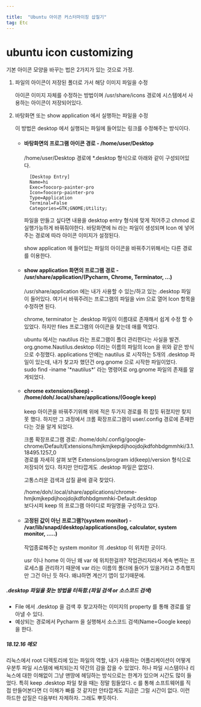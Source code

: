 ```yaml
---

title:  "Ubuntu 아이콘 커스터마이징 삽질기"
tag: Etc
---
```

# ubuntu icon customizing

기본 아이콘 모양을 바꾸는 법은 2가지가 있는 것으로 가정.

1.  파일의 아이콘이 저장된 폴더로 가서 해당 이미지 파일을 수정
    
    아이콘 이미지 자체를 수정하는 방법이며 /usr/share/icons 경로에 시스템에서 사용하는 아이콘이 저장되어있다.
    
2.  바탕화면 또는 show application 에서 실행하는 파일을 수정
    
    이 방법은 desktop 에서 실행되는 파일에 들어있는 링크를 수정해주는 방식이다.
    
    -   #### 바탕화면의 프로그램 아이콘 경로 - /home/user/Desktop
        
        /home/user/Desktop 경로에 \*.desktop 형식으로 아래와 같이 구성되어있다.
        
        ```
          [Desktop Entry]  
          Name=hi  
          Exec=foocorp-painter-pro  
          Icon=foocorp-painter-pro  
          Type=Application
          Terminal=False  
          Categories=GTK;GNOME;Utility;
        ```
        
        파일을 만들고 싶다면 내용을 desktop entry 형식에 맞게 적어주고 chmod 로 실행가능하게 바꿔줘야한다. 바탕화면에 hi 라는 파일이 생성되며 Icon 에 넣어주는 경로에 따라 아이콘 이미지가 설정된다.
        
        show application 에 들어있는 파일의 아이콘을 바꿔주기위해서는 다른 경로를 이용한다.
        
    -   #### show application 화면의 프로그램 경로 - /usr/share/application/(Pycharm, Chrome, Terminator, ...)
        
        /usr/share/application 에는 내가 사용할 수 있는/하고 있는 .desktop 파일이 들어있다. 여기서 바꿔주려는 프로그램의 파일을 vim 으로 열어 Icon 항목을 수정하면 된다.
        
        chrome, terminator 는 .desktop 파일이 이름대로 존재해서 쉽게 수정 할 수 있었다. 하지만 files 프로그램의 아이콘을 찾는데 애를 먹었다.
        
        ubuntu 에서는 nautilus 라는 프로그램이 폴더 관리한다는 사실을 발견.  
        org.gnome.Nautilus.desktop 이라는 이름의 파일의 Icon 을 위와 같은 방식으로 수정했다. applications 안에는 nautilus 로 시작하는 5개의 .desktop 파일이 있는데, 내가 찾고자 했던건 org.gnome 으로 시작한 파일이었다.  
        sudo find -iname '\*nautilus\*' 라는 명령어로 org.gnome 파일의 존재를 알게되었다.
        
    -   #### chrome extensions(keep) - /home/doh/.local/share/applications/(Google keep)
        
        keep 아이콘을 바꿔주기위해 위에 적은 두가지 경로를 쥐 잡듯 뒤졌지만 찾지 못 했다. 하지만 그 과정에서 크롬 확장프로그램이 user/.config 경로에 존재한다는 것을 알게 되었다.
        
        크롬 확장프로그램 경로: /home/doh/.config/google-chrome/Default/Extensions/hmjkmjkepdijhoojdojkdfohbdgmmhki/3.1.18495.1257\_0  
        경로를 자세히 살펴 보면 Extensions/program id(keep)/version 형식으로 저장되어 있다. 하지만 안타깝게도 .desktop 파일은 없었다.
        
        고통스러운 검색과 삽질 끝에 결국 찾았다.
        
        /home/doh/.local/share/applications/chrome-hmjkmjkepdijhoojdojkdfohbdgmmhki-Default.desktop  
        보다시피 keep 의 프로그램 아이디로 파일명을 구성하고 있다.
        
    -   #### 고정된 값이 아닌 프로그램?(system monitor) - /var/lib/snapd/desktop/applications(log, calculator, system monitor, .....)
        
        작업종료해주는 system monitor 의 .desktop 이 위치한 곳이다.
        
        usr 이나 home 이 아닌 왜 var 에 위치한걸까? 작업관리자라서 계속 변하는 프로세스를 관리하기 때문에 var 라는 이름의 폴더에 들어가 있을거라고 추측했지만 그건 아닌 듯 하다. 왜냐하면 계산기 앱이 있기때문에.
        

##### .desktop 파일을 찾는 방법을 터득함.(파일 검색 or 소스코드 검색)

-   File 에서 .desktop 을 검색 후 찾고자하는 이미지의 property 를 통해 경로를 알아낼 수 있다.
-   예상되는 경로에서 Pycharm 을 실행해서 소스코드 검색(Name=Google keep)을 한다.

##### 18.12.16 메모

리눅스에서 root 디렉토리에 있는 파일의 역할, 내가 사용하는 어플리케이션이 어떻게 우분투 파일 시스템에 배치되는지 약간의 감을 잡을 수 있었다. 허나 파일 시스템이나 리눅스에 대한 이해없이 그냥 맨땅에 헤딩하는 방식으로는 한계가 있으며 시간도 많이 들었다. 특히 keep .desktop 파일 찾을 때는 정말 힘들었다. c 를 통해 소프트웨어를 직접 만들어본다면 더 이해가 빠를 것 같지만 안타깝게도 지금은 그럴 시간이 없다. 이런 하드한 삽질은 다음부터 자제하자. 그래도 뿌듯하다.